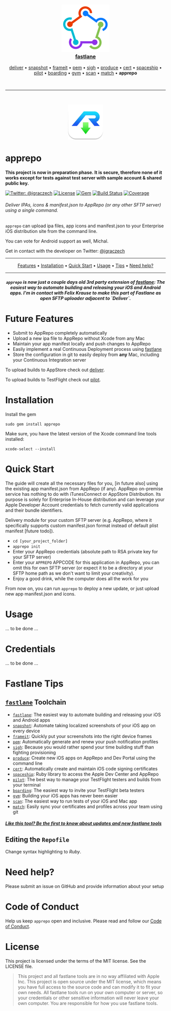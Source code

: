<h3 align="center">
  <a href="https://github.com/fastlane/fastlane/tree/master/fastlane">
    <img src="assets/fastlane.png" width="150" />
    <br />
    fastlane
  </a>
</h3>
<p align="center">
  <a href="https://github.com/fastlane/fastlane/tree/master/deliver">deliver</a> &bull;
  <a href="https://github.com/fastlane/fastlane/tree/master/snapshot">snapshot</a> &bull;
  <a href="https://github.com/fastlane/fastlane/tree/master/frameit">frameit</a> &bull;
  <a href="https://github.com/fastlane/fastlane/tree/master/pem">pem</a> &bull;
  <a href="https://github.com/fastlane/fastlane/tree/master/sigh">sigh</a> &bull;
  <a href="https://github.com/fastlane/fastlane/tree/master/produce">produce</a> &bull;
  <a href="https://github.com/fastlane/fastlane/tree/master/cert">cert</a> &bull;
  <a href="https://github.com/fastlane/fastlane/tree/master/spaceship">spaceship</a> &bull;
  <a href="https://github.com/fastlane/fastlane/tree/master/pilot">pilot</a> &bull;
  <a href="https://github.com/fastlane/boarding">boarding</a> &bull;
  <a href="https://github.com/fastlane/fastlane/tree/master/gym">gym</a> &bull;
  <a href="https://github.com/fastlane/fastlane/tree/master/scan">scan</a> &bull;
  <a href="https://github.com/fastlane/fastlane/tree/master/match">match</a> &bull;
  <b>apprepo</b>
</p>
<br/>
<hr/>
<br/>

<p align="center">
  <img src="assets/apprepo.png" height="110">
</p>

apprepo
============

**This project is now in preparation phase. It is secure, therefore none of it works except for tests against test server with sample account & shared public key.**

[![Twitter: @igraczech](https://img.shields.io/badge/contact-%40igraczech-green.svg?style=flat)](https://twitter.com/igraczech)
[![License](https://img.shields.io/badge/license-MIT-green.svg?style=flat)](https://github.com/fastlane/fastlane/blob/master/deliver/LICENSE)
[![Gem](https://img.shields.io/gem/v/apprepo.svg?style=flat)](http://rubygems.org/gems/apprepo)
[![Build Status](https://img.shields.io/circleci/project/suculent/apprepo.svg?style=flat)](https://circleci.com/gh/suculent/apprepo)
[![Coverage](https://img.shields.io/coveralls/suculent/apprepo.svg)](https://coveralls.io/github/suculent/apprepo)

###### Deliver IPAs, icons & manifest.json to AppRepo (or any other SFTP server) using a single command.

`apprepo` can upload ipa files, app icons and manifest.json to your Enterprise iOS distribution site from the command line. 

You can vote for Android support as well, Michal.

Get in contact with the developer on Twitter: [@igraczech](https://twitter.com/igraczech)

-------
<p align="center">
    <a href="#features">Features</a> &bull;
    <a href="#installation">Installation</a> &bull;
    <a href="#quick-start">Quick Start</a> &bull;
    <a href="#usage">Usage</a> &bull;
    <a href="#tips">Tips</a> &bull;
    <a href="#need-help">Need help?</a>
</p>

-------

<h5 align="center"><code>apprepo</code> is now just a couple days old 3rd party extension of <a href="https://fastlane.tools">fastlane</a>: The easiest way to automate building and releasing your iOS and Android apps. I'm in contact with Felix Krause to make this part of Fastlane as open SFTP uploader adjacent to `Deliver`.</h5>

# Future Features
- Submit to AppRepo completely automatically
- Upload a new ipa file to AppRepo without Xcode from any Mac
- Maintain your app manifest locally and push changes to AppRepo
- Easily implement a real Continuous Deployment process using [fastlane](https://fastlane.tools)
- Store the configuration in git to easily deploy from **any** Mac, including your Continuous Integration server

To upload builds to AppStore check out [deliver](https://github.com/fastlane/fastlane/tree/master/deliver).

To upload builds to TestFlight check out [pilot](https://github.com/fastlane/fastlane/tree/master/pilot).


# Installation

Install the gem

    sudo gem install apprepo

Make sure, you have the latest version of the Xcode command line tools installed:

    xcode-select --install

# Quick Start

The guide will create all the necessary files for you, [in future also] using the existing app manifest.json from AppRepo (if any). AppRepo on-premise service has nothing to do with iTunesConnect or AppStore Distribution. Its purpose is solely for Enterprise In-House distribution and can leverage your Apple Developer Account credentials to fetch currently valid applications and their bundle identifiers.

Delivery module for your custom SFTP server (e.g. AppRepo, where it specifically supports custom manifest.json format instead of default plist manifest [future todo]).

- ```cd [your_project_folder]```
- ```apprepo init```
- Enter your AppRepo credentials (absolute path to RSA private key for your SFTP server)
- Enter your `APPREPO` APPCODE for this application in AppRepo, you can omit this for own SFTP server (or expect it to be a directory at your SFTP home path as we don't want to limit your creativity).
- Enjoy a good drink, while the computer does all the work for you

From now on, you can run `apprepo` to deploy a new update, or just upload new app manifest.json and icons.


# Usage

... to be done ...

# Credentials

... to be done ...


# Fastlane Tips

## [`fastlane`](https://fastlane.tools) Toolchain

- [`fastlane`](https://fastlane.tools): The easiest way to automate building and releasing your iOS and Android apps
- [`snapshot`](https://github.com/fastlane/fastlane/tree/master/snapshot): Automate taking localized screenshots of your iOS app on every device
- [`frameit`](https://github.com/fastlane/fastlane/tree/master/frameit): Quickly put your screenshots into the right device frames
- [`pem`](https://github.com/fastlane/fastlane/tree/master/pem): Automatically generate and renew your push notification profiles
- [`sigh`](https://github.com/fastlane/fastlane/tree/master/sigh): Because you would rather spend your time building stuff than fighting provisioning
- [`produce`](https://github.com/fastlane/fastlane/tree/master/produce): Create new iOS apps on AppRepo and Dev Portal using the command line
- [`cert`](https://github.com/fastlane/fastlane/tree/master/cert): Automatically create and maintain iOS code signing certificates
- [`spaceship`](https://github.com/fastlane/fastlane/tree/master/spaceship): Ruby library to access the Apple Dev Center and AppRepo
- [`pilot`](https://github.com/fastlane/fastlane/tree/master/pilot): The best way to manage your TestFlight testers and builds from your terminal
- [`boarding`](https://github.com/fastlane/boarding): The easiest way to invite your TestFlight beta testers
- [`gym`](https://github.com/fastlane/fastlane/tree/master/gym): Building your iOS apps has never been easier
- [`scan`](https://github.com/fastlane/fastlane/tree/master/scan): The easiest way to run tests of your iOS and Mac app
- [`match`](https://github.com/fastlane/fastlane/tree/master/match): Easily sync your certificates and profiles across your team using git

##### [Like this tool? Be the first to know about updates and new fastlane tools](https://tinyletter.com/krausefx)


## Editing the ```Repofile```
Change syntax highlighting to *Ruby*.

# Need help?
Please submit an issue on GitHub and provide information about your setup

# Code of Conduct
Help us keep `apprepo` open and inclusive. Please read and follow our [Code of Conduct](https://github.com/suculent/apprepo/blob/master/CODE_OF_CONDUCT.md).

# License
This project is licensed under the terms of the MIT license. See the LICENSE file.

> This project and all fastlane tools are in no way affiliated with Apple Inc. This project is open source under the MIT license, which means you have full access to the source code and can modify it to fit your own needs. All fastlane tools run on your own computer or server, so your credentials or other sensitive information will never leave your own computer. You are responsible for how you use fastlane tools.
